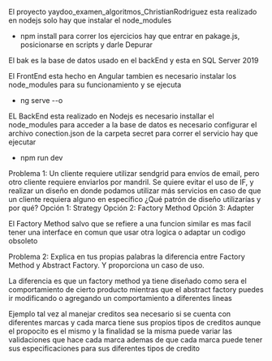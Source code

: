 El proyecto yaydoo_examen_algoritmos_ChristianRodriguez esta realizado en nodejs solo hay que instalar el node_modules 
* npm install
para correr los ejercicios hay que entrar en pakage.js, posicionarse en scripts y darle Depurar

El bak es la base de datos usado en el backEnd y esta en SQL Server 2019

El FrontEnd esta hecho en Angular tambien es necesario instalar los node_modules para su funcionamiento y se ejecuta
* ng serve --o

EL BackEnd esta realizado en Nodejs
es necesario installar el node_modules
para acceder a la base de datos es necesario configurar el archivo conection.json de la carpeta secret
para correr el servicio hay que ejecutar
* npm run dev 


Problema 1: Un cliente requiere utilizar sendgrid para envíos de email, pero otro cliente requiere enviarlos por mandril. Se quiere evitar el uso de IF, y realizar un diseño en donde podamos utilizar más servicios en caso de que un cliente requiera alguno en específico  ¿Qué patrón de diseño utilizarías y por qué?
Opción 1: Strategy
Opción 2: Factory Method
Opción 3: Adapter

El Factory Method salvo que se refiere a una funcion similar es mas facil tener una interface en comun que usar otra logica o adaptar un codigo obsoleto

Problema 2: Explica en tus propias palabras la diferencia entre Factory Method y Abstract Factory. Y proporciona un caso de uso.

La diferencia es que un factory method ya tiene diseñado como sera el comportamiento de cierto producto
mientras que el abstract factory puedes ir modificando o agregando un comportamiento a diferentes lineas

Ejemplo tal vez al manejar creditos sea necesario si se cuenta con diferentes marcas y cada marca tiene sus propios tipos de creditos aunque el propocito es el mismo y la finalidad se la misma puede variar las validaciones que hace cada marca ademas de que cada marca puede tener sus especificaciones para sus diferentes tipos de credito
